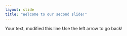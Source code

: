 ```yaml
---
layout: slide
title: "Welcome to our second slide!"
---
```

Your text, modified this line
Use the left arrow to go back!
